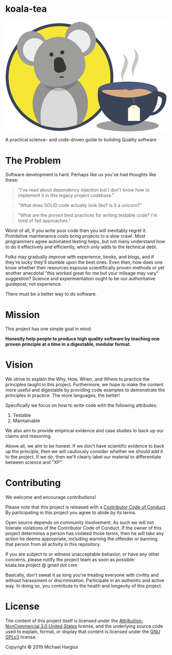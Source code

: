 # koala-tea

![alt text][logo]

A practical science- and code-driven guide to building Quality software

# The Problem

Software development is hard. Perhaps like us you've had thoughts like these:

> "I've read about dependency injection but I don't know how to implement it in
> this legacy project codebase."

> "What does SOLID code actually look like? Is it a unicorn?"

> "What are the _proven_ best practices for writing testable code? I'm tired of
> fad approaches."

Worst of all, if you write poor code then you will inevitably regret it.
Prohibitive maintenance costs bring projects to a slow crawl. Most programmers
agree automated testing helps, but not many understand how to do it effectively
and efficiently, which only adds to the technical debt.

Folks may gradually improve with experience, books, and blogs, and if they're
lucky they'll stumble upon the best ones. Even then, how does one know whether
their resources espouse scientifically proven methods or yet another anecdotal
"this worked great for me but your mileage may vary" suggestion? Science and
experimentation ought to be our authoritative guidepost, not experience.

There must be a better way to do software.

# Mission

This project has one simple goal in mind:

**Honestly help people to produce high
quality software by teaching one proven principle at a time in a digestable,
modular format.**

# Vision

We strive to explain the Why, How, When, and Where to practice the principles
taught in this project. Furthermore, we hope to make the content more useful and
digestable by providing code examples to demonstrate the principles in practice.
The more languages, the better!

Specifically we focus on how to write code with the following attributes:

1. Testable
2. Maintainable

We also aim to provide empirical evidence and case studies to back up our claims
and reasoning.

Above all, we aim to be honest. If we don't have scientific evidence to back up
the principle, then we will cautiously consider whether we should add it to the
project. If we do, then we'll clearly label our material to differentiate
between science and "XP".

# Contributing

We welcome and encourage contributions!

Please note that this project is released with a [Contributor Code of Conduct].
By participating in this project you agree to abide by its terms.

Open source depends on community involvement. As such we will not tolerate
violations of the Contributor Code of Conduct. If the owner of this project
determines a person has violated those terms, then he will take any action he
deems appropriate, including warning the offender or banning that person from
all activity in this repository.

If you are subject to or witness unacceptable behavior, or have any other
concerns, please notify the project team as soon as possible: koala.tea.project
@ gmail dot com

Basically, don't sweat it as long you're treating everyone with civility and
without harassment or discrimination. Participate in an authentic and active
way. In doing so, you contribute to the health and longevity of this project.

# License

The content of this project itself is licensed under the [Attribution-NonCommercial 3.0 United States]
license, and the underlying source code used to explain, format, or display that
content is licensed under the [GNU GPLv3] license.

Copyright &copy; 2019 Michael Hargiss

[Attribution-NonCommercial 3.0 United States]: https://creativecommons.org/licenses/by-nc/3.0/us/
[Contributor Code of Conduct]: https://github.com/mycargus/koala-tea/blob/master/CODE_OF_CONDUCT.md
[GNU GPLv3]: https://choosealicense.com/licenses/gpl-3.0/
[logo]: https://github.com/mycargus/koala-tea/blob/master/images/quality.png "This is koala tea"
